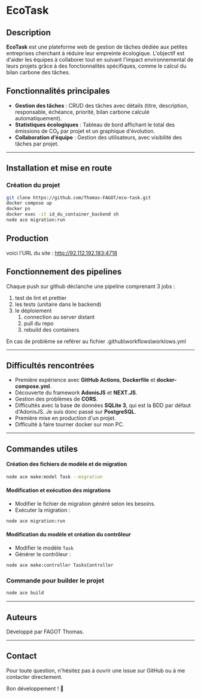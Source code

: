 # EcoTask

## Description
**EcoTask** est une plateforme web de gestion de tâches dédiée aux petites entreprises cherchant à réduire leur empreinte écologique. L'objectif est d'aider les équipes à collaborer tout en suivant l'impact environnemental de leurs projets grâce à des fonctionnalités spécifiques, comme le calcul du bilan carbone des tâches.

## Fonctionnalités principales
- **Gestion des tâches** : CRUD des tâches avec détails (titre, description, responsable, échéance, priorité, bilan carbone calculé automatiquement).
- **Statistiques écologiques** : Tableau de bord affichant le total des émissions de CO₂ par projet et un graphique d'évolution.
- **Collaboration d’équipe** : Gestion des utilisateurs, avec visibilité des tâches par projet.

---

## Installation et mise en route

### Création du projet
```sh
git clone https://github.com/Thomas-FAGOT/eco-task.git
docker compose up
docker ps
docker exec -it id_du_container_backend sh
node ace migration:run
```

## Production
voici l'URL du site : http://92.112.192.183:4718

## Fonctionnement des pipelines
Chaque push sur github déclanche une pipeline comprenant 3 jobs :
1. test de lint et prettier
2. les tests (unitaire dans le backend)
3. le déploiement
    1. connection au server distant
    2. pull du repo
    3. rebuild des containers

En cas de problème se reférer au fichier .github\workflows\worklows.yml

---

## Difficultés rencontrées
- Première expérience avec **GitHub Actions**, **Dockerfile** et **docker-compose.yml**.
- Découverte du framework **AdonisJS** et **NEXT.JS**.
- Gestion des problèmes de **CORS**.
- Difficultés avec la base de données **SQLite 3**, qui est la BDD par défaut d'AdonisJS. Je suis donc passé sur **PostgreSQL**.
- Première mise en production d'un projet.
- Difficulté à faire tourner docker sur mon PC.

---

## Commandes utiles
#### Création des fichiers de modèle et de migration
```sh
node ace make:model Task --migration
```
#### Modification et exécution des migrations
- Modifier le fichier de migration généré selon les besoins.
- Exécuter la migration :
```sh
node ace migration:run
```
#### Modification du modèle et création du contrôleur
- Modifier le modèle `Task`
- Générer le contrôleur :
```sh
node ace make:controller TasksController
```
### Commande pour builder le projet
```sh
node ace build
```

---

## Auteurs
Développé par FAGOT Thomas.

---

## Contact
Pour toute question, n'hésitez pas à ouvrir une issue sur GitHub ou à me contacter directement.

Bon développement ! 🚀

